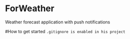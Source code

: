 # ForWeather
Weather forecast application with push notifications

#How to get started
```.gitignore is enabled in his project```